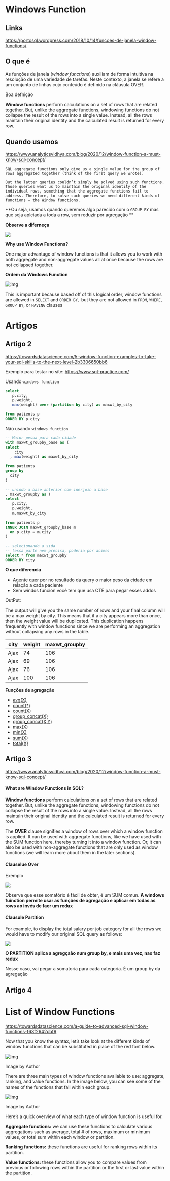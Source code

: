 # Windows Function

## Links

https://portosql.wordpress.com/2018/10/14/funcoes-de-janela-window-functions/



## O que é

As funções de janela (*window functions*) auxiliam de forma intuitiva na resolução de uma variedade de tarefas. Neste contexto, a janela se refere a um conjunto de linhas cujo conteúdo é definido na cláusula OVER.

Boa defniçâo

**Window functions** perform calculations on a set of rows that are related together. But, unlike the aggregate functions, windowing functions do not collapse the result of the rows into a single value. Instead, all the rows maintain their original identity and the calculated result is returned for every row.

## Quando usamos

https://www.analyticsvidhya.com/blog/2020/12/window-function-a-must-know-sql-concept/

```
SQL aggregate functions only give us a single value for the group of rows aggregated together (think of the first query we wrote).

But the latter queries couldn’t simply be solved using such functions. Those queries want us to maintain the original identity of the individual rows, something that the aggregate functions fail to address. Therefore, to solve such queries we need different kinds of functions – the Window functions.
```

**Ou seja, usamos quando queremos algo parecido com o `GROUP BY` mas que seja aplciada a toda a row, sem reduzir por agregação **

**Observe a diferneça**

![](https://miro.medium.com/max/700/1*bWw3tHCsXRHyOKOkm81eUg.png)

**Why use Window Functions?**

One major advantage of window functions is that it allows you to work with both aggregate and non-aggregate values all at once because the rows are not collapsed together.

**Ordem da Windows Function**

![img](https://miro.medium.com/max/700/1*MCyFDF35OZ3n0dyZqX6_Tw.png)

This is important because based off of this logical order, window functions are allowed in `SELECT` and `ORDER BY,` but they are not allowed in `FROM`, `WHERE`, `GROUP BY`, or `HAVING` clauses

# Artigos



## Artigo 2

https://towardsdatascience.com/5-window-function-examples-to-take-your-sql-skills-to-the-next-level-2b3306650bb6

Exemplo para testar no site: https://www.sql-practice.com/

Usando `windows function`

```sql
select
   p.city,
   p.weight,
   max(weight) over (partition by city) as maxwt_by_city

from patients p
ORDER BY p.city
```

Não usando `windows function`

```sql
-- Maior pesoa para cada cidade
with maxwt_groupby_base as (
select
    city
  , max(weight) as maxwt_by_city
 
from patients
group by
  city
)

-- unindo a base anterior com inerjoin a base
, maxwt_groupby as (
select
   p.city,
   p.weight,
   m.maxwt_by_city
  
from patients p
INNER JOIN maxwt_groupby_base m
  on p.city = m.city
)

-- selecionando a sida 
-- (essa parte nem precisa, poderia por acima)
select * from maxwt_groupby
ORDER BY city
```

**O que diferencia**

+ Agente quer por no resultado da query o maior peso da cidade em relaçâo a cada paciente
+ Sem windos funcion você tem que usa CTE para pegar esses addos

OutPut:

 The output will give you the same number of rows and your final column will be a max weight by city. This means that if a city appears more than once, then the weight value will be duplicated. This duplication happens frequently with window functions since we are performing an aggregation without collapsing any rows in the table.



| city | weight | maxwt_groupby |
| ---- | ------ | ------------- |
| Ajax | 74     | 106           |
| Ajax | 69     | 106           |
| Ajax | 76     | 106           |
| Ajax | 100    | 106           |



**Funçôes de agregação**

- [avg(X)](https://www.sqlite.org/lang_aggfunc.html#avg)
- [count(*)](https://www.sqlite.org/lang_aggfunc.html#count)
- [count(X)](https://www.sqlite.org/lang_aggfunc.html#count)
- [group_concat(X)](https://www.sqlite.org/lang_aggfunc.html#group_concat)
- [group_concat(X,Y)](https://www.sqlite.org/lang_aggfunc.html#group_concat)
- [max(X)](https://www.sqlite.org/lang_aggfunc.html#max_agg)
- [min(X)](https://www.sqlite.org/lang_aggfunc.html#min_agg)
- [sum(X)](https://www.sqlite.org/lang_aggfunc.html#sumunc)
- [total(X)](https://www.sqlite.org/lang_aggfunc.html#sumunc)

## Artigo 3

https://www.analyticsvidhya.com/blog/2020/12/window-function-a-must-know-sql-concept/

#### What are Window Functions in SQL?

**Window functions** perform calculations on a set of rows that are related together. But, unlike the aggregate functions, windowing functions do not collapse the result of the rows into a single value. Instead, all the rows maintain their original identity and the calculated result is returned for every row.

The **OVER** clause signifies a window of rows over which a window function is applied. It can be used with aggregate functions, like we have used with the SUM function here, thereby turning it into a window function. Or, it can also be used with non-aggregate functions that are only used as window functions (we will learn more about them in the later sections).

#### Clauselue Over

Exemplo

![](https://cdn.analyticsvidhya.com/wp-content/uploads/2020/11/over-clause-sql.png)

Observe que esse somatório é fácil de obter, é um SUM comun. **A windows fuinction permite usar as funçôes de agregação e aplicar em todas as rows ao invés de faer um redux**

#### Clausule Partition

For example, to display the total salary per job category for all the rows we would have to modify our original SQL query as follows:

![](https://cdn.analyticsvidhya.com/wp-content/uploads/2020/11/partition-by-sql.png)

**O PARTITION aplica a agregçaâo num group by, e mais uma vez, nao faz redux**

Nesse caso, vai pegar a somatoria para cada categoria. É um group by da agregaçâo 

## Artigo 4

# **List of Window Functions**

https://towardsdatascience.com/a-guide-to-advanced-sql-window-functions-f63f2642cbf9

Now that you know the syntax, let’s take look at the different kinds of window functions that can be substituted in place of the red font below.

![img](https://miro.medium.com/max/700/1*NV9bCjSJTKXQ8_-X-aHjVg.png)

Image by Author

There are three main types of window functions available to use: aggregate, ranking, and value functions. In the image below, you can see some of the names of the functions that fall within each group.

![img](https://miro.medium.com/max/700/1*u8SPxze2b1OdCdPo1maVGw.png)

Image by Author

Here’s a quick overview of what each type of window function is useful for.

**Aggregate functions:** we can use these functions to calculate various aggregations such as average, total # of rows, maximum or minimum values, or total sum within each window or partition.

**Ranking functions:** these functions are useful for ranking rows within its partition.

**Value functions:** these functions allow you to compare values from previous or following rows within the partition or the first or last value within the partition.